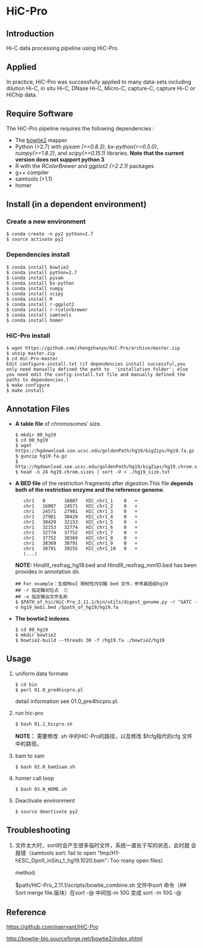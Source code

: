 # HiC-Pro

## Introduction

Hi-C data processing pipeline using HiC-Pro. 

## Applied

In practice, HiC-Pro was successfully applied to many data-sets including dilution Hi-C, in situ Hi-C, DNase Hi-C, Micro-C, capture-C, capture Hi-C or HiChip data.



## Require Software

The HiC-Pro pipeline requires the following dependencies :

+ The [bowtie2](http://bowtie-bio.sourceforge.net/bowtie2/index.shtml) mapper
+ Python (>2.7) with *pysam (>=0.8.3)*, *bx-python(>=0.5.0)*, *numpy(>=1.8.2)*, and *scipy(>=0.15.1)* libraries.
  **Note that the current version does not support python 3**
+ R with the *RColorBrewer* and *ggplot2 (>2.2.1)* packages
+ g++ compiler
+ samtools (>1.1)
+ homer

## Install (in a dependent environment)

### Create a new environment

```shell
$ conda create -n py2 python=2.7
$ source activate py2
```

### Dependencies install

``` shell
$ conda install bowtie2
$ conda install python=2.7
$ conda install pysam
$ conda install bx-python
$ conda install numpy
$ conda install scipy 
$ conda install R
$ conda install r-ggplot2
$ conda install r-rcolorbrewer
$ conda install samtools
$ conda install homer

```

### HiC-Pro install

```shell
$ wget https://github.com/zhengzhanye/HiC-Pro/archive/master.zip
$ unzip master.zip
$ cd HiC-Pro-master
Edit configure-install.txt (if dependencies install successful,you only need manually defined the path to  'installation folder'; else you need edit the config-install.txt file and manually defined the paths to dependencies.)
$ make configure
$ make install
```

## Annotation Files

+ **A table file** of chromosomes' size.

  ```shell
  $ mkdir 00_hg19
  $ cd 00_hg19
  $ wget https://hgdownload.soe.ucsc.edu/goldenPath/hg19/bigZips/hg19.fa.gz
  $ gunzip hg19.fa.gz
  $ http://hgdownload.soe.ucsc.edu/goldenPath/hg19/bigZips/hg19.chrom.sizes
  $ head -n 24 hg19.chrom.sizes | sort -V > ./hg19_size.txt
  ```

  

+ **A BED file** of the restriction fragments after digestion.This file **depends both of the restriction enzyme and the reference genome**. 

  ```
     chr1   0       16007   HIC_chr1_1    0   +
     chr1   16007   24571   HIC_chr1_2    0   +
     chr1   24571   27981   HIC_chr1_3    0   +
     chr1   27981   30429   HIC_chr1_4    0   +
     chr1   30429   32153   HIC_chr1_5    0   +
     chr1   32153   32774   HIC_chr1_6    0   +
     chr1   32774   37752   HIC_chr1_7    0   +
     chr1   37752   38369   HIC_chr1_8    0   +
     chr1   38369   38791   HIC_chr1_9    0   +
     chr1   38791   39255   HIC_chr1_10   0   +
     (...)
  ```

  **NOTE:** HindIII_resfrag_hg19.bed and HindIII_resfrag_mm10.bed has been provides in annotation dir. 

  ```shell
  ## For example：生成MboI 限制性内切酶 bed 文件，参考基因组hg19
  ## -r 指定酶切位点 （）
  ## -o 指定输出文件名称
  $ $PATH_of_hic/HiC-Pro_2.11.1/bin/utils/digest_genome.py -r ^GATC -o hg19_mobi.bed /$path_of_hg19/hg19.fa
  ```

  

+ **The bowtie2 indexes**.

  ```shell
  $ cd 00_hg19
  $ mkdir bowtie2
  $ bowtie2-build --threads 30 -f /hg19.fa ./bowtie2/hg19
  ```

  

## Usage

1. uniform data formate

   ```shell
   $ cd bin
   $ perl 01.0_pre4hicpro.pl
   ```

   detail information see 01.0_pre4hicpro.pl.

2. run hic-pro

   ```shell
   $ bash 01.1_hicpro.sh
   ```

   **NOTE：** 需要修改 .sh 中的HiC-Pro的路径，以及修改  $fcfg指代的cfg 文件中的路径。

3. bam to sam

   ```shell
   $ bash 02.0_bam2sam.sh 
   ```

4. homer call loop

   ```shell
   $ bash 03.0_HOME.sh
   ```

5. Deactivate environment

   ```shell
   $ source deactivate py2
   ```

   

## Troubleshooting

1. 文件太大时，sort时会产生很多临时文件，系统一直处于写的状态，此时就 会报错（samtools sort: fail to open      "tmp/H1-hESC_DpnII_inSitu_1_hg19.1020.bam": Too many open files）

   method:

   $path/HiC-Pro_2.11.1/scripts/bowtie_combine.sh 文件中sort 命令（## Sort merge file.版块）在sort -@ 中间加-m 10G 变成 sort -m 10G -@



## Reference 

https://github.com/nservant/HiC-Pro

http://bowtie-bio.sourceforge.net/bowtie2/index.shtml